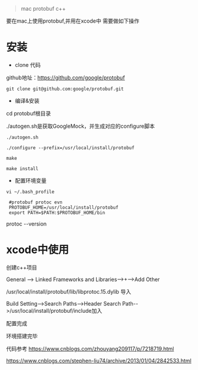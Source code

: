 > mac protobuf c++

要在mac上使用protobuf,并用在xcode中
需要做如下操作

# 安装
- clone 代码

github地址：https://github.com/google/protobuf

`git clone git@github.com:google/protobuf.git`

- 编译&安装

cd protobuf根目录

./autogen.sh是获取GoogleMock，并生成对应的configure脚本

`./autogen.sh`

`./configure --prefix=/usr/local/install/protobuf`

`make`

`make install`

- 配置环境变量

`vi ~/.bash_profile`

```
 #protobuf protoc evn
 PROTOBUF_HOME=/usr/local/install/protobuf
 export PATH=$PATH:$PROTOBUF_HOME/bin
```

protoc --version

# xcode中使用

创建c++项目

General --> Linked Frameworks and Libraries-->+-->Add Other

/usr/local/install/protobuf/lib/libprotoc.15.dylib 导入

Build Setting-->Search Paths-->Header Search Path-->/usr/local/install/protobuf/include加入

配置完成

环境搭建完毕

代码参考
https://www.cnblogs.com/zhouyang209117/p/7218719.html

https://www.cnblogs.com/stephen-liu74/archive/2013/01/04/2842533.html
